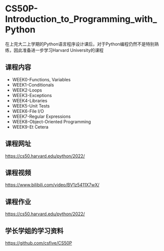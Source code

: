 # CS50P-Introduction_to_Programming_with_Python
在上完大二上学期的Python语言程序设计课后，对于Python编程仍然不是特别熟练，因此准备进一步学习Harvard University的课程

## 课程内容
+ WEEK0-Functions, Variables
+ WEEK1-Conditionals
+ WEEK2-Loops
+ WEEK3-Exceptions
+ WEEK4-Libraries
+ WEEK5-Unit Tests
+ WEEK6-File I/O
+ WEEK7-Regular Expressions
+ WEEK8-Object-Oriented Programming
+ WEEK9-Et Cetera


## 课程网址
https://cs50.harvard.edu/python/2022/

## 课程视频
https://www.bilibili.com/video/BV1z5411X7wX/

## 课程作业
https://cs50.harvard.edu/python/2022/

## 学长学姐的学习资料
https://github.com/csfive/CS50P
